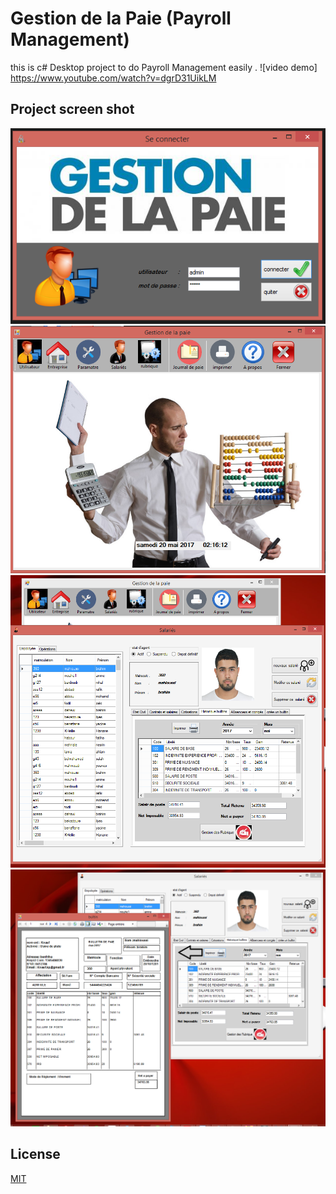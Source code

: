 # Gestion de la Paie (Payroll Management)

this is c# Desktop project to do  Payroll Management easily  .
![video demo] https://www.youtube.com/watch?v=dgrD31UikLM

## Project screen shot  


![](images/1.png)
![](images/2.png)
![](images/3.png)
![](images/4.png)

## License
[MIT](https://choosealicense.com/licenses/mit/)
